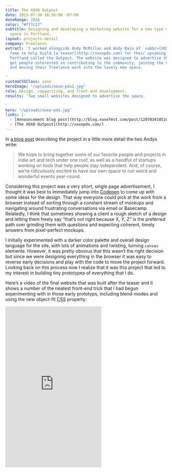 ```yaml
---
title: The XOXO Outpost
date: 2015-07-30 10:56:00 -07:00
dateRange: 2016
color: "#ff7c17"
subtitle: Designing and developing a marketing website for a new type of co-working
  space in Portland.
layout: projects-detail
company: Freelance
extract: 'I worked alongside Andy McMillan and Andy Baio of  <abbr>[XOXO](http://twitter.com/xoxo)</abbr>
  fame to help build [a teaser](http://xoxopdx.com) for their upcoming workspace in
  Portland called the Outpost. The website was designed to advertise the space and
  get people interested in contributing to the community, joining the newsletter,
  and moving their freelance work into the lovely new space.

'
customCSSClass: xoxo
heroImage: "/uploads/xoxo-pdx2.jpg"
role: Design, copywriting, and front-end development.
results: 'Two small websites designed to advertise the space.

'
hero: "/uploads/xoxo-pdx.jpg"
links: |-
  - [Announcement blog post](http://blog.xoxofest.com/post/120703410510/a-new-experiment)
  - [The XOXO Outpost](http://xoxopdx.com/)
---
```


In [a blog post](http://blog.xoxofest.com/post/120703410510/a-new-experiment) describing the project in a little more detail the two Andys write:

> We hope to bring together some of our favorite people and projects in indie art and tech under one roof, as well as a handful of startups working on tools that help people stay independent. And, of course, we’re ridiculously excited to have our own space to run weird and wonderful events year-round.

Considering this project was a very short, single page advertisement, I thought it was best to immediately jump into [Codepen](http://codepen.io) to come up with some ideas for the design. That way everyone could pick at the work from a browser instead of sorting through a constant stream of mockups and navigating around frustrating conversations via email or Basecamp. Relatedly, I think that sometimes showing a client a rough sketch of a design and letting them freely say “that’s not right because X, Y, Z” is the preferred path over grinding them with questions and expecting coherent, timely answers from pixel-perfect mockups.

I initially experimented with a darker color palette and overall design language for the site, with lots of animations and twisting, turning `canvas` elements. However, it was pretty obvious that this wasn’t the right decision but since we were designing everything in the browser it was easy to reverse early decisions and play with the code to move the project forward. Looking back on this process now I realize that it was this project that led to my interest in building tiny prototypes of everything that I do.

Here’s a video of the final website that was built after the teaser and it shows a number of the neatest front-end trick that I had begun experimenting with in those early prototyps, including blend-modes and using the new object-fit <abbr title='cascading style sheets'>CSS</abbr> property:

<div class='m-wrapper'>
  <iframe height="500" class="" src="https://www.youtube.com/embed/x7RaIm7PP1k" frameborder="0" allowfullscreen></iframe>
</div>
